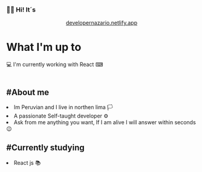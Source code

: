 ### 👋👀 Hi! It´s

<div align="center">
<p> <a href="https://dyamond.up.railway.app">  developernazario.netlify.app </a> </p> 
</div>
<h1> What I'm up to</h1>
💻<span>  I'm currently working with React</span> ⌨
<br/>
<br/>
<h2>#About me</h2>
<li>Im Peruvian and I live in northen lima 🏳</li>
<li>A passionate Self-taught developer ⚙</li>
<li>Ask from me anything you want, If I am alive I will answer within seconds 😉</li>
<h2>#Currently studying</h2>
<li>React js 📚</li>
